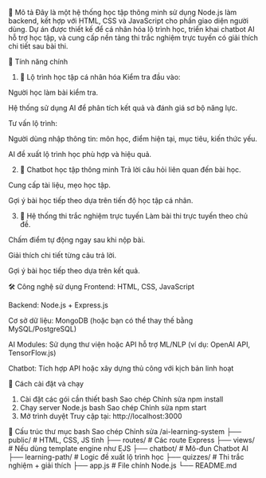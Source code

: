 📌 Mô tả
Đây là một hệ thống học tập thông minh sử dụng Node.js làm backend, kết hợp với HTML, CSS và JavaScript cho phần giao diện người dùng. Dự án được thiết kế để cá nhân hóa lộ trình học, triển khai chatbot AI hỗ trợ học tập, và cung cấp nền tảng thi trắc nghiệm trực tuyến có giải thích chi tiết sau bài thi.

🚀 Tính năng chính
1. 🧠 Lộ trình học tập cá nhân hóa
Kiểm tra đầu vào:

Người học làm bài kiểm tra.

Hệ thống sử dụng AI để phân tích kết quả và đánh giá sơ bộ năng lực.

Tư vấn lộ trình:

Người dùng nhập thông tin: môn học, điểm hiện tại, mục tiêu, kiến thức yếu.

AI đề xuất lộ trình học phù hợp và hiệu quả.

2. 🤖 Chatbot học tập thông minh
Trả lời câu hỏi liên quan đến bài học.

Cung cấp tài liệu, mẹo học tập.

Gợi ý bài học tiếp theo dựa trên tiến độ học tập cá nhân.

3. 📝 Hệ thống thi trắc nghiệm trực tuyến
Làm bài thi trực tuyến theo chủ đề.

Chấm điểm tự động ngay sau khi nộp bài.

Giải thích chi tiết từng câu trả lời.

Gợi ý bài học tiếp theo dựa trên kết quả.

🛠️ Công nghệ sử dụng
Frontend: HTML, CSS, JavaScript

Backend: Node.js + Express.js

Cơ sở dữ liệu: MongoDB (hoặc bạn có thể thay thế bằng MySQL/PostgreSQL)

AI Modules: Sử dụng thư viện hoặc API hỗ trợ ML/NLP (ví dụ: OpenAI API, TensorFlow.js)

Chatbot: Tích hợp API hoặc xây dựng thủ công với kịch bản linh hoạt

🧪 Cách cài đặt và chạy
1. Cài đặt các gói cần thiết
bash
Sao chép
Chỉnh sửa
npm install
2. Chạy server Node.js
bash
Sao chép
Chỉnh sửa
npm start
3. Mở trình duyệt
Truy cập tại: http://localhost:3000

📁 Cấu trúc thư mục
bash
Sao chép
Chỉnh sửa
/ai-learning-system
├── public/              # HTML, CSS, JS tĩnh
├── routes/              # Các route Express
├── views/               # Nếu dùng template engine như EJS
├── chatbot/             # Mô-đun Chatbot AI
├── learning-path/       # Logic đề xuất lộ trình học
├── quizzes/             # Thi trắc nghiệm + giải thích
├── app.js               # File chính Node.js
└── README.md